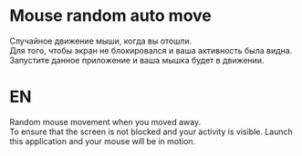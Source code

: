 # Mouse random auto move
Случайное движение мыши, когда вы отошли.<br>
Для того, чтобы экран не блокировался и ваша активность была видна. Запустите данное приложение и ваша мышка будет в движении.
# EN
Random mouse movement when you moved away.<br>
To ensure that the screen is not blocked and your activity is visible. Launch this application and your mouse will be in motion.
